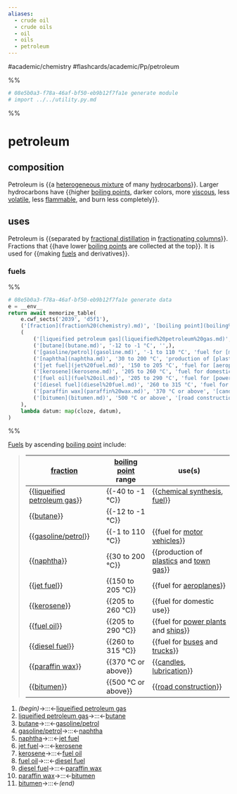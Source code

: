 ```yaml
---
aliases:
  - crude oil
  - crude oils
  - oil
  - oils
  - petroleum
---
```


#academic/chemistry #flashcards/academic/Pp/petroleum

%%
```Python
# 08e5b0a3-f78a-46af-bf50-eb9b12f7fa1e generate module
# import ../../utility.py.md
```
%%

# petroleum

## composition

Petroleum is {{a [heterogeneous mixture](mixture.md#heterogeneous%20mixture) of many [hydrocarbons](hydrocarbon.md)}}. Larger hydrocarbons have {{higher [boiling points](boiling%20point.md), darker colors, more [viscous](viscosity.md), less [volatile](volatility%20(chemistry).md), less [flammable](flammability.md), and burn less completely}}. <!--SR:!2023-06-12,51,294!2023-06-12,42,234-->

## uses

Petroleum is {{separated by [fractional distillation](fractional%20distillation.md) in [fractionating columns](fractionating%20column.md)}}. Fractions that {{have lower [boiling points](boiling%20point.md) are collected at the top}}. It is used for {{making [fuels](#fuels) and derivatives}}. <!--SR:!2023-05-24,37,274!2023-05-12,28,274!2023-06-11,54,294-->

### fuels

%%
```Python
# 08e5b0a3-f78a-46af-bf50-eb9b12f7fa1e generate data
e = __env__
return await memorize_table(
	e.cwf_sects('2039', 'd5f1'),
	('[fraction](fraction%20(chemistry).md)', '[boiling point](boiling%20point.md) range', 'use(s)',),
	(
		('[liqueified petroleum gas](liqueified%20petroleum%20gas.md)', '-40 to -1 °C', '[chemical synthesis](chemical%20synthesis.md), [fuel](fuel.md)',),
		('[butane](butane.md)', '-12 to -1 °C', '',),
		('[gasoline/petrol](gasoline.md)', '-1 to 110 °C', 'fuel for [motor vehicles](motor%20vehicle.md)',),
		('[naphtha](naphtha.md)', '30 to 200 °C', 'production of [plastics](plastic.md) and [town gas](coal%20gas.md)',),
		('[jet fuel](jet%20fuel.md)', '150 to 205 °C', 'fuel for [aeroplanes](airplane.md)',),
		('[kerosene](kerosene.md)', '205 to 260 °C', 'fuel for domestic use',),
		('[fuel oil](fuel%20oil.md)', '205 to 290 °C', 'fuel for [power plants](power%20station.md) and [ships](ship.md)',),
		('[diesel fuel](diesel%20fuel.md)', '260 to 315 °C', 'fuel for [buses](bus.md) and [trucks](truck.md)',),
		('[paraffin wax](paraffin%20wax.md)', '370 °C or above', '[candles](candle.md), [lubrication](lubrication.md)',),
		('[bitumen](bitumen.md)', '500 °C or above', '[road construction](road%20construction.md)',),
	),
	lambda datum: map(cloze, datum),
)
```
%%

[Fuels](fuel.md) by ascending [boiling point](boiling%20point.md) include:

<!--08e5b0a3-f78a-46af-bf50-eb9b12f7fa1e generate section="2039"--><!-- The following content is generated at 2023-04-04T11:36:38.465619+08:00. Any edits will be overridden! -->

> | [fraction](fraction%20(chemistry).md) | [boiling point](boiling%20point.md) range | use(s) |
> |-|-|-|
> | {{[liqueified petroleum gas](liqueified%20petroleum%20gas.md)}} | {{-40 to -1 °C}} | {{[chemical synthesis](chemical%20synthesis.md), [fuel](fuel.md)}} |
> | {{[butane](butane.md)}} | {{-12 to -1 °C}} |  |
> | {{[gasoline/petrol](gasoline.md)}} | {{-1 to 110 °C}} | {{fuel for [motor vehicles](motor%20vehicle.md)}} |
> | {{[naphtha](naphtha.md)}} | {{30 to 200 °C}} | {{production of [plastics](plastic.md) and [town gas](coal%20gas.md)}} |
> | {{[jet fuel](jet%20fuel.md)}} | {{150 to 205 °C}} | {{fuel for [aeroplanes](airplane.md)}} |
> | {{[kerosene](kerosene.md)}} | {{205 to 260 °C}} | {{fuel for domestic use}} |
> | {{[fuel oil](fuel%20oil.md)}} | {{205 to 290 °C}} | {{fuel for [power plants](power%20station.md) and [ships](ship.md)}} |
> | {{[diesel fuel](diesel%20fuel.md)}} | {{260 to 315 °C}} | {{fuel for [buses](bus.md) and [trucks](truck.md)}} |
> | {{[paraffin wax](paraffin%20wax.md)}} | {{370 °C or above}} | {{[candles](candle.md), [lubrication](lubrication.md)}} |
> | {{[bitumen](bitumen.md)}} | {{500 °C or above}} | {{[road construction](road%20construction.md)}} | <!--SR:!2023-05-26,41,290!2023-05-20,33,270!2023-05-21,34,274!2023-06-20,61,314!2023-07-09,66,294!2023-06-11,54,294!2023-05-05,3,250!2023-05-16,23,274!2023-05-14,29,274!2023-05-27,28,230!2023-05-11,24,254!2023-05-12,28,274!2023-05-06,2,170!2023-05-17,30,274!2023-06-05,41,254!2023-05-20,22,194!2023-06-26,55,274!2023-06-03,34,254!2023-05-16,18,210!2023-05-16,29,274!2023-05-06,23,254!2023-05-28,24,190!2023-06-21,50,254!2023-06-11,54,294!2023-05-13,22,234!2023-05-23,38,294!2023-06-30,69,314!2023-06-04,47,294!2023-07-04,72,314-->

<!--/08e5b0a3-f78a-46af-bf50-eb9b12f7fa1e-->

<!--08e5b0a3-f78a-46af-bf50-eb9b12f7fa1e generate section="d5f1"--><!-- The following content is generated at 2023-03-24T01:37:04.143883+08:00. Any edits will be overridden! -->

1. _(begin)_→:::←[liqueified petroleum gas](liqueified%20petroleum%20gas.md) <!--SR:!2023-06-24,64,310!2023-06-30,69,314-->
2. [liqueified petroleum gas](liqueified%20petroleum%20gas.md)→:::←[butane](butane.md) <!--SR:!2023-06-15,57,314!2023-06-15,57,314-->
3. [butane](butane.md)→:::←[gasoline/petrol](gasoline.md) <!--SR:!2023-05-24,37,274!2023-06-27,65,314-->
4. [gasoline/petrol](gasoline.md)→:::←[naphtha](naphtha.md) <!--SR:!2023-05-16,29,274!2023-05-12,28,274-->
5. [naphtha](naphtha.md)→:::←[jet fuel](jet%20fuel.md) <!--SR:!2023-05-15,30,274!2023-06-16,47,254-->
6. [jet fuel](jet%20fuel.md)→:::←[kerosene](kerosene.md) <!--SR:!2023-06-04,40,254!2023-05-24,21,174-->
7. [kerosene](kerosene.md)→:::←[fuel oil](fuel%20oil.md) <!--SR:!2023-05-05,22,254!2023-05-05,22,254-->
8. [fuel oil](fuel%20oil.md)→:::←[diesel fuel](diesel%20fuel.md) <!--SR:!2023-05-22,35,274!2023-07-03,61,274-->
9. [diesel fuel](diesel%20fuel.md)→:::←[paraffin wax](paraffin%20wax.md) <!--SR:!2023-06-10,53,294!2023-05-24,37,274-->
10. [paraffin wax](paraffin%20wax.md)→:::←[bitumen](bitumen.md) <!--SR:!2023-05-09,27,274!2023-05-25,40,294-->
11. [bitumen](bitumen.md)→:::←_(end)_ <!--SR:!2023-06-16,57,310!2023-06-25,65,314-->

<!--/08e5b0a3-f78a-46af-bf50-eb9b12f7fa1e-->
